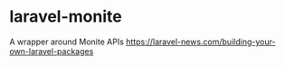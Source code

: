 # laravel-monite
A wrapper around Monite APIs
https://laravel-news.com/building-your-own-laravel-packages
